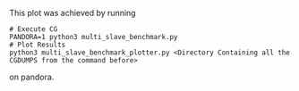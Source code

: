 This plot was achieved by running

```
# Execute CG
PANDORA=1 python3 multi_slave_benchmark.py
# Plot Results
python3 multi_slave_benchmark_plotter.py <Directory Containing all the CGDUMPS from the command before>
```

on pandora.
